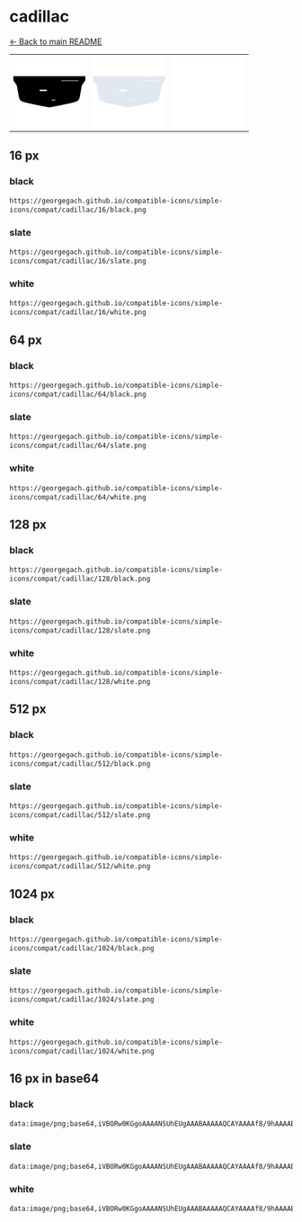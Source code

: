 # cadillac

[← Back to main README](../../README.md)

<table><tr>
  <td><img src="./128/black.png" width="128" alt="cadillac black icon" /></td>
  <td><img src="./128/slate.png" width="128" alt="cadillac slate icon" /></td>
  <td><img src="./128/white.png" width="128" alt="cadillac white icon" /></td>
</tr></table>

## 16 px

### black
```
https://georgegach.github.io/compatible-icons/simple-icons/compat/cadillac/16/black.png
```

### slate
```
https://georgegach.github.io/compatible-icons/simple-icons/compat/cadillac/16/slate.png
```

### white
```
https://georgegach.github.io/compatible-icons/simple-icons/compat/cadillac/16/white.png
```

## 64 px

### black
```
https://georgegach.github.io/compatible-icons/simple-icons/compat/cadillac/64/black.png
```

### slate
```
https://georgegach.github.io/compatible-icons/simple-icons/compat/cadillac/64/slate.png
```

### white
```
https://georgegach.github.io/compatible-icons/simple-icons/compat/cadillac/64/white.png
```

## 128 px

### black
```
https://georgegach.github.io/compatible-icons/simple-icons/compat/cadillac/128/black.png
```

### slate
```
https://georgegach.github.io/compatible-icons/simple-icons/compat/cadillac/128/slate.png
```

### white
```
https://georgegach.github.io/compatible-icons/simple-icons/compat/cadillac/128/white.png
```

## 512 px

### black
```
https://georgegach.github.io/compatible-icons/simple-icons/compat/cadillac/512/black.png
```

### slate
```
https://georgegach.github.io/compatible-icons/simple-icons/compat/cadillac/512/slate.png
```

### white
```
https://georgegach.github.io/compatible-icons/simple-icons/compat/cadillac/512/white.png
```

## 1024 px

### black
```
https://georgegach.github.io/compatible-icons/simple-icons/compat/cadillac/1024/black.png
```

### slate
```
https://georgegach.github.io/compatible-icons/simple-icons/compat/cadillac/1024/slate.png
```

### white
```
https://georgegach.github.io/compatible-icons/simple-icons/compat/cadillac/1024/white.png
```

## 16 px in base64

### black
```
data:image/png;base64,iVBORw0KGgoAAAANSUhEUgAAABAAAAAQCAYAAAAf8/9hAAAABmJLR0QA/wD/AP+gvaeTAAAAmUlEQVQ4je3Quw3CAAwE0JdQpEBU2YEhmCIDZCHmYABEwQoMQEmJaKkIESB+jSNFKAkFLSe5sM8+n80fCea/ClQYD/Tc8cAIl1Y9ww1KvAbiiEMPV0LeQdRYY9+qXcNtEy/kSdg5IQ27jb3sy/kVJk2y6rFY4xzbP7llWy1FgQW2MfiMJ7XFttFTxIxEN1JMMYt8g12I/vGBN61uPitpiz0eAAAAAElFTkSuQmCC
```

### slate
```
data:image/png;base64,iVBORw0KGgoAAAANSUhEUgAAABAAAAAQCAYAAAAf8/9hAAAABmJLR0QA/wD/AP+gvaeTAAAA9klEQVQ4je2QsUoDYRCEv/kvMWK8IChCioiF2Im9D2HjS+RVfJg01qKdva0ISgxEJGBIgifn5R+LMyIqJ9jqwDa7MzuzC//QzXB8HMLvxDGC+vePM1CzgleA5pIT28+LpqWG7Dw4uvuD0UTyyKYGWl2UTN3RXQ0Gk/VYi6NPokzoHLxn6JSW5Mgv5VgAzVCEDQH0h+Op5SCpAJDVMG5U5jKzrfZaWr5PPhNawbQwrQ/iDPwEyr8skE/fs9gOdw/TQ8/nRwraB3ZsLyMVgvobMTNcO/pSSdLrbKYnkqK+TWeH2+F0d6nGAUBecLHdTq8kxcqz/iheAeNWaSUV6liKAAAAAElFTkSuQmCC
```

### white
```
data:image/png;base64,iVBORw0KGgoAAAANSUhEUgAAABAAAAAQCAYAAAAf8/9hAAAABmJLR0QA/wD/AP+gvaeTAAAAt0lEQVQ4je3PsU1DQRCE4e8OkCUMJJCSOqMBV0EZboU63AaCjAIIqYEIrGf0MB6SMzwhxAsI4ZdWupudvZ3jn5Lk6rcPrDD9wbPBG/bwMtAn6CsWI0ue8Ih9HA3qAIuS5LQZhqxxiwucN63H68AzxVmBJM+oLe4u3mQk2aqUclzb5QaHOGm1G16ja9u/cv1xSlKTXCZZJrlP0iXZJunzSdd6y+atUL7L1pozzJt0h4dSynbkW3+Sd5rqWkA7Sj+4AAAAAElFTkSuQmCC
```

